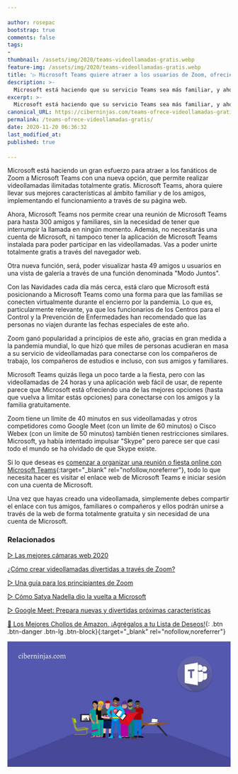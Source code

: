 ```yaml
---

author: rosepac
bootstrap: true
comments: false
tags:
- 
thumbnail: /assets/img/2020/teams-videollamadas-gratis.webp
feature-img: /assets/img/2020/teams-videollamadas-gratis.webp
title: '▷ Microsoft Teams quiere atraer a los usuarios de Zoom, ofreciendo videollamadas de larga duración totalmente gratis'
description: >-
  Microsoft está haciendo que su servicio Teams sea más familiar, y ahora puedes crear una videollamada que dure 24 horas y con acceso ilimitado, incluso sin la aplicación Microsoft Teams.
excerpt: >-
  Microsoft está haciendo que su servicio Teams sea más familiar, y ahora puedes crear una videollamada que dure 24 horas y con acceso ilimitado, incluso sin la aplicación Microsoft Teams.
canonical_URL: https://ciberninjas.com/teams-ofrece-videollamadas-gratis/
permalink: /teams-ofrece-videollamadas-gratis/
date: 2020-11-20 06:36:32
last_modified_at: 
published: true

---
```


Microsoft está haciendo un gran esfuerzo para atraer a los fanáticos de Zoom a Microsoft Teams con una nueva opción, que permite realizar videollamadas ilimitadas totalmente gratis. Microsoft Teams, ahora quiere llevar sus mejores características al ámbito familiar y de los amigos, implementando el funcionamiento a través de su página web.

Ahora, Microsoft Teams nos permite crear una reunión de Microsoft Teams para hasta 300 amigos y familiares, sin la necesidad de tener que interrumpir la llamada en ningún momento. Además, no necesitarás una cuenta de Microsoft, ni tampoco tener la aplicación de Microsoft Teams instalada para poder participar en las videollamadas. Vas a poder unirte totalmente gratis a través del navegador web.

Otra nueva función, será, poder visualizar hasta 49 amigos u usuarios en una vista de galería a través de una función denominada "Modo Juntos".

Con las Navidades cada día más cerca, está claro que Microsoft está posicionando a Microsoft Teams como una forma para que las familias se conecten virtualmente durante el encierro por la pandemia. Lo que es, particularmente relevante, ya que los funcionarios de los Centros para el Control y la Prevención de Enfermedades han recomendado que las personas no viajen durante las fechas especiales de este año.

Zoom ganó popularidad a principios de este año, gracias en gran medida a la pandemia mundial, lo que hizó que miles de personas acudieran en masa a su servicio de videollamadas para conectarse con los compañeros de trabajo, los compañeros de estudios e incluso, con sus amigos y familiares.

Microsoft Teams quizás llega un poco tarde a la fiesta, pero con las videollamadas de 24 horas y una aplicación web fácil de usar, de repente parece que Microsoft está ofreciendo una de las mejores opciones (hasta que vuelva a limitar estás opciones) para conectarse con los amigos y la familia gratuitamente.

Zoom tiene un límite de 40 minutos en sus videollamadas y otros competidores como Google Meet (con un límite de 60 minutos) o Cisco Webex (con un límite de 50 minutos) también tienen restricciones similares. Microsoft, ya había intentado impulsar "Skype" pero parece ser que casi todo el mundo se ha olvidado de que Skype existe.

Si lo que deseas es [comenzar a organizar una reunión o fiesta online con Microsoft Teams](https://teams.live.com/#go){:target="_blank" rel="nofollow,noreferrer"}, todo lo que necesita hacer es visitar el enlace web de Microsoft Teams e iniciar sesión con una cuenta de Microsoft.

Una vez que hayas creado una videollamada, simplemente debes compartir el enlace con tus amigos, familiares o compañeros y ellos podrán unirse a través de la web de forma totalmente gratuita y sin necesidad de una cuenta de Microsoft.

### **Relacionados** <!-- omit in toc -->

[▷ Las mejores cámaras web 2020](https://ciberninjas.com/mejores-camaras-web/)

[¿Cómo crear videollamadas divertidas a través de Zoom?](https://ciberninjas.com/c%C3%B3mo-tener-conversaciones-divertidas-zoom/)

[▷ Una guía para los principiantes de Zoom](https://ciberninjas.com/zoom-guia-completa/)

[▷ Cómo Satya Nadella dio la vuelta a Microsoft](https://ciberninjas.com/como-satya-nadella-cambia-microsoft/)

[▷ Google Meet: Prepara nuevas y divertidas próximas características](https://ciberninjas.com/cambios-google-meet/)

[🛒 Los Mejores Chollos de Amazon, ¡Agrégalos a tu Lista de Deseos!](/amazon/ "Los Mejores Chollos de Amazon, Ofertas Flash, Black Monday y Amazon Prime Day"){: .btn .btn-danger .btn-lg .btn-block}{:target="_blank" rel="nofollow,noreferrer"}

![Microsoft Teams quiere atraer a los usuarios de Zoom, ofreciendo videollamadas de larga duración totalmente gratis](/assets/img/2020/teams-videollamadas-gratis.webp)